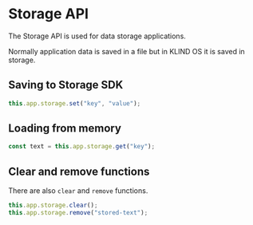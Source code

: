 # Storage API

The Storage API is used for data storage applications.

Normally application data is saved in a file but in KLIND OS it is saved in storage.

## Saving to Storage SDK

```javascript
this.app.storage.set("key", "value");
```

## Loading from memory

```javascript
const text = this.app.storage.get("key");
```

## Clear and remove functions

There are also `clear` and `remove` functions.

```javascript
this.app.storage.clear();
this.app.storage.remove("stored-text");
```
